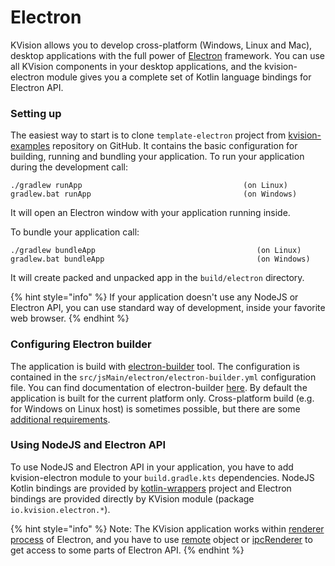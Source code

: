 # Electron

KVision allows you to develop cross-platform (Windows, Linux and Mac), desktop applications with the full power of [Electron](https://electronjs.org) framework.  You can use all KVision components in your desktop applications, and the kvision-electron module gives you a complete set of Kotlin language bindings for Electron API.

### Setting up

The easiest way to start is to clone `template-electron` project from [kvision-examples](https://github.com/rjaros/kvision-examples) repository on GitHub. It contains the basic configuration for building, running and bundling your application. To run your application during the development call:

```
./gradlew runApp                                    (on Linux)
gradlew.bat runApp                                  (on Windows)
```

It will open an Electron window with your application running inside.

To bundle your application call:

```
./gradlew bundleApp                                    (on Linux)
gradlew.bat bundleApp                                  (on Windows)
```

It will create packed and unpacked app in the `build/electron` directory.

{% hint style="info" %}
If your application doesn't use any NodeJS or Electron API, you can use standard way of development, inside your favorite web browser.
{% endhint %}

### Configuring Electron builder

The application is build with [electron-builder](https://www.electron.build/) tool. The configuration is contained in the `src/jsMain/electron/electron-builder.yml` configuration file. You can find documentation of electron-builder [here](https://www.electron.build/configuration/configuration). By default the application is built for the current platform only. Cross-platform build (e.g. for Windows on Linux host) is sometimes possible, but there are some [additional requirements](https://www.electron.build/multi-platform-build).

### Using NodeJS and Electron API

To use NodeJS and Electron API in your application, you have to add kvision-electron module to your `build.gradle.kts` dependencies. NodeJS Kotlin bindings are provided by [kotlin-wrappers](https://github.com/JetBrains/kotlin-wrappers/tree/master/kotlin-node) project and Electron bindings are provided directly by KVision module (package `io.kvision.electron.*`).

{% hint style="info" %}
Note: The KVision application works within [renderer process](https://electronjs.org/docs/glossary#renderer-process) of Electron, and you have to use [remote](https://electronjs.org/docs/api/remote) object or [ipcRenderer](https://electronjs.org/docs/api/ipc-renderer) to get access to some parts of Electron API.
{% endhint %}
